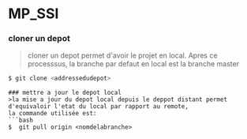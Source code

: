 # MP_SSI

### cloner un depot
>cloner un depot permet d'avoir le projet en local. Apres ce processsus, la branche par defaut en local est la branche master 

```bash
$ git clone <addressedudepot>
```
```
### mettre a jour le depot local
>la mise a jour du depot local depuis le deppot distant permet d'equivaloir l'etat du local par rapport au remote, 
la commande utilisée est: 
```bash
$  git pull origin <nomdelabranche>
```


